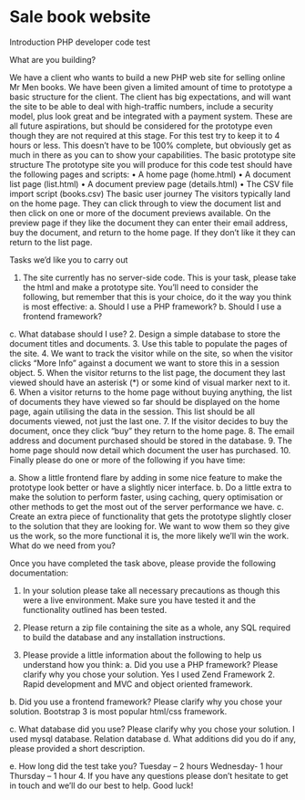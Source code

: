 Sale book website
=======================

Introduction
PHP developer code test

What are you building?

We have a client who wants to build a new PHP web site for selling online Mr Men books. We have been given a limited amount of time to prototype a basic structure for the client. 
The client has big expectations, and will want the site to be able to deal with high-traffic numbers, include a security model, plus look great and be integrated with a payment system. These are all future aspirations, but should be considered for the prototype even though they are not required at this stage.
For this test try to keep it to 4 hours or less. This doesn’t have to be 100% complete, but obviously get as much in there as you can to show your capabilities.
The basic prototype site structure
The prototype site you will produce for this code test should have the following pages and scripts:
•	A home page (home.html)
•	A document list page (list.html)
•	A document preview page (details.html)
•	The CSV file import script (books.csv)
The basic user journey 
The visitors typically land on the home page. They can click through to view the document list and then click on one or more of the document previews available. On the preview page if they like the document they can enter their email address, buy the document, and return to the home page. If they don’t like it they can return to the list page.

Tasks we’d like you to carry out

1.	The site currently has no server-side code. This is your task, please take the html and make a prototype site. You’ll need to consider the following, but remember that this is your choice, do it the way you think is most effective:
a.	Should I use a PHP framework?
b.	Should I use a frontend framework?

c.	What database should I use?
2.	Design a simple database to store the document titles and documents.
3.	Use this table to populate the pages of the site.
4.	We want to track the visitor while on the site, so when the visitor clicks “More Info” against a document we want to store this in a session object.
5.	When the visitor returns to the list page, the document they last viewed should have an asterisk (*) or some kind of visual marker next to it.
6.	When a visitor returns to the home page without buying anything, the list of documents they have viewed so far should be displayed on the home page, again utilising the data in the session. This list should be all documents viewed, not just the last one.
7.	If the visitor decides to buy the document, once they click “buy” they return to the home page.
8.	The email address and document purchased should be stored in the database.
9.	The home page should now detail which document the user has purchased.
10.	Finally please do one or more of the following if you have time:

a.	Show a little frontend flare by adding in some nice feature to make the prototype look better or have a slightly nicer interface.
b.	Do a little extra to make the solution to perform faster, using caching, query optimisation or other methods to get the most out of the server performance we have.
c.	Create an extra piece of functionality that gets the prototype slightly closer to the solution that they are looking for. We want to wow them so they give us the work, so the more functional it is, the more likely we’ll win the work.
What do we need from you?

Once you have completed the task above, please provide the following documentation:
1.	In your solution please take all necessary precautions as though this were a live environment. Make sure you have tested it and the functionality outlined has been tested.
2.	Please return a zip file containing the site as a whole, any SQL required to build the database and any installation instructions. 

3.	Please provide a little information about the following to help us understand how you think:
a.	Did you use a PHP framework? Please clarify why you chose your solution.
Yes I used Zend Framework 2.  Rapid development and MVC  and object oriented framework.

b.	Did you use a frontend framework? Please clarify why you chose your solution.
Bootstrap 3  is most popular html/css framework. 

c.	What database did you use? Please clarify why you chose your solution.
I used mysql database. Relation database
d.	What additions did you do if any, please provided a short description.

e.	How long did the test take you?
Tuesday – 2 hours  Wednesday-  1 hour Thursday – 1 hour 
4.	If you have any questions please don’t hesitate to get in touch and we’ll do our best to help.
Good luck!


